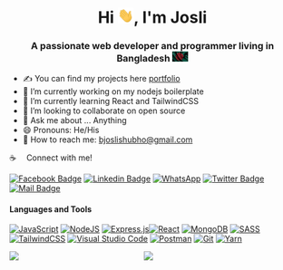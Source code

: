 <h1 align="center">Hi <img src="assets/hello.gif" width="28px">, I'm Josli</h1>
<h3 align="center">A passionate web developer and programmer living in Bangladesh <img src="assets/bd-flag.gif" width="28px"></h3>

- ✍ You can find my projects here [portfolio](#)
- 🔭 I’m currently working on my nodejs boilerplate
- 🌱 I’m currently learning React and TailwindCSS
- 👯 I’m looking to collaborate on open source
- 💬 Ask me about ... Anything
- 😄 Pronouns: He/His
- 📧 How to reach me: bjoslishubho@gmail.com

:coffee: &emsp;Connect with me!

[![Facebook Badge](https://img.shields.io/badge/Facebook-1877F2?style=for-the-badge&logo=facebook&logoColor=white)](https://facebook.com/dejosli) [![Linkedin Badge](https://img.shields.io/badge/LinkedIn-0077B5?style=for-the-badge&logo=linkedin&logoColor=white)](https://www.linkedin.com/in/josli-shubho-biswas/) [![WhatsApp](https://img.shields.io/badge/WhatsApp-25D366?style=for-the-badge&logo=whatsapp&logoColor=white)]( https://wa.me/+8801916141486) [![Twitter Badge](https://img.shields.io/badge/Twitter-1DA1F2?style=for-the-badge&logo=twitter&logoColor=white)](https://twitter.com/DeJosli) [![Mail Badge](https://img.shields.io/badge/Gmail-D14836?style=for-the-badge&logo=gmail&logoColor=white)](mailto:bjoslishubho@gmail.com)


#### Languages and Tools

[![JavaScript](https://img.shields.io/badge/javascript-%23323330.svg?style=for-the-badge&labelColor=black&logo=javascript&logoColor=F0DB4F)](#) [![NodeJS](https://img.shields.io/badge/node.js-6DA55F?style=for-the-badge&labelColor=black&logo=node.js&&logoColor=3C873A)](#) [![Express.js](https://img.shields.io/badge/express.js-%23404d59.svg?style=for-the-badge&labelColor=black&logo=express&logoColor=%2361DAFB)](#)[![React](https://img.shields.io/badge/react-%2320232a.svg?style=for-the-badge&labelColor=black&logo=react&logoColor=%2361DAFB)](#) [![MongoDB](https://img.shields.io/badge/MongoDB-%234ea94b.svg?style=for-the-badge&labelColor=black&logo=mongodb&logoColor=white)](#) [![SASS](https://img.shields.io/badge/SASS-hotpink.svg?style=for-the-badge&labelColor=black&logo=SASS&logoColor=white)](#) [![TailwindCSS](https://img.shields.io/badge/tailwindcss-%2338B2AC.svg?style=for-the-badge&labelColor=black&logo=tailwind-css&logoColor=white)](#) [![Visual Studio Code](https://img.shields.io/badge/Visual%20Studio%20Code-0078d7.svg?style=for-the-badge&labelColor=black&logo=visual-studio-code&logoColor=white)](#) [![Postman](https://img.shields.io/badge/Postman-FF6C37?style=for-the-badge&labelColor=black&logo=postman&logoColor=white)](#) [![Git](https://img.shields.io/badge/git-%23F05033.svg?style=for-the-badge&labelColor=black&logo=git&logoColor=white)](#) [![Yarn](https://img.shields.io/badge/yarn-%232C8EBB.svg?style=for-the-badge&labelColor=black&logo=yarn&logoColor=white)](#)


<!-- GitHub Stats Card -->
<img align="left" width="47%" src="https://github-readme-stats.vercel.app/api?username=dejosli&show_icons=true&theme=radical&count_private=true&include_all_commits=true">

<!-- Top Languages Card -->
<img align="left" width="47%" src="https://github-readme-stats.vercel.app/api/top-langs/?username=dejosli&layout=compact">

